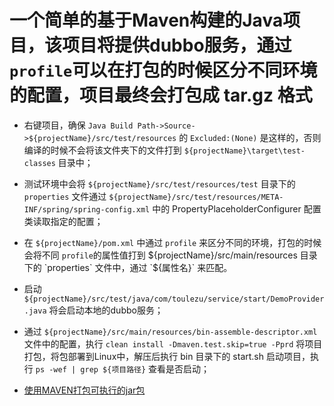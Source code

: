 # 一个简单的基于Maven构建的Java项目，该项目将提供dubbo服务，通过`profile`可以在打包的时候区分不同环境的配置，项目最终会打包成 tar.gz 格式

- 右键项目，确保 `Java Build Path->Source->${projectName}/src/test/resources` 的 `Excluded:(None)` 是这样的，否则编译的时候不会将该文件夹下的文件打到  `${projectName}\target\test-classes` 目录中；

- 测试环境中会将 `${projectName}/src/test/resources/test` 目录下的`properties` 文件通过 `${projectName}/src/test/resources/META-INF/spring/spring-config.xml` 中的 PropertyPlaceholderConfigurer 配置类读取指定的配置；

- 在 `${projectName}/pom.xml` 中通过 `profile` 来区分不同的环境，打包的时候会将不同 `profile`的属性值打到 ${projectName}/src/main/resources 目录下的 `properties` 文件中，通过 `${属性名}` 来匹配。

- 启动 `${projectName}/src/test/java/com/toulezu/service/start/DemoProvider.java` 将会启动本地的dubbo服务；

- 通过 `${projectName}/src/main/resources/bin-assemble-descriptor.xml` 文件中的配置，执行 `clean install -Dmaven.test.skip=true -Pprd` 将项目打包，将包部署到Linux中，解压后执行 bin 目录下的 start.sh 启动项目，执行 `ps -wef | grep ${项目路径}` 查看是否启动；

- [使用MAVEN打包可执行的jar包](http://www.jianshu.com/p/afb79650b606)